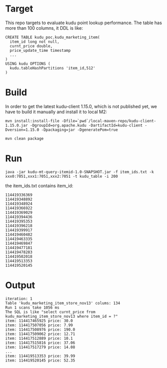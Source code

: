 
# Target

This repo targets to evaluate kudu point lookup performance. The table has more than 100 columns, it DDL is like:

```
CREATE TABLE kudu_poc.kudu_marketing_item(
  item_id long not null,
  curnt_price double,
  price_update_time timestamp
  ...
)
USING kudu OPTIONS (
  kudu.tableHashPartitions 'item_id,512'
)

```
# Build

In order to get the latest kudu-client 1.15.0, which is not published yet, we have to build it manually and install it to local M2:

```
mvn install:install-file -Dfile=`pwd`/local-maven-repo/kudu-client-1.15.0.jar -DgroupId=org.apache.kudu -DartifactId=kudu-client -Dversion=1.15.0 -Dpackaging=jar -DgeneratePom=true
```

```
mvn clean package
```

# Run
```
java -jar kudu-mt-query-itemid-1.0-SNAPSHOT.jar -f item_ids.txt -k xxx0:7051,xxx1:7051,xxx2:7051 -t kudu_table -i 200
```

the item_ids.txt contains item_id:

```
114419336369
114419348892
114419348924
114419366922
114419369029
114419394436
114419395353
114419396218
114419399917
114419460482
114419463335
114419469847
114419477181
114419478283
114419502018
114419513353
114419520145
```

# Output
```
iteration: 1
Table 'kudu_marketing_item_store_nov13' colums: 134
Run 1 scans take 1056 ms
The SQL is like "select curnt_price from kudu_marketing_item_store_nov13 where item_id = ?"
item: 114417465925 price: 30.0
item: 114417507056 price: 7.99
item: 114417508976 price: 190.0
item: 114417509062 price: 12.71
item: 114417512889 price: 10.1
item: 114417515816 price: 37.06
item: 114417517279 price: 14.08
...
item: 114419513353 price: 39.99
item: 114419520145 price: 52.35
```


